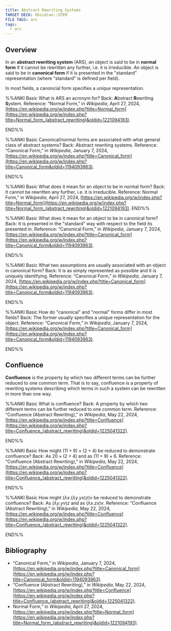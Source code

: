 ```yaml
---
title: Abstract Rewriting Systems
TARGET DECK: Obsidian::STEM
FILE TAGS: ars
tags:
  - ars
---
```


## Overview

In an **abstract rewriting system** (ARS), an object is said to be in **normal form** if it cannot be rewritten any further, i.e. it is irreducible. An object is said to be in **canonical form** if it is presented in the "standard" representation (where "standard" is defined per field).

In most fields, a canoncial form specifies a *unique* representation.

%%ANKI
Basic
What is ARS an acronym for?
Back: **A**bstract **R**ewriting **S**ystem.
Reference: “Normal Form,” in _Wikipedia_, April 27, 2024, [https://en.wikipedia.org/w/index.php?title=Normal_form](https://en.wikipedia.org/w/index.php?title=Normal_form_(abstract_rewriting)&oldid=1221094193).
<!--ID: 1719067812812-->
END%%

%%ANKI
Basic
Canonical/normal forms are associated with what general class of abstract systems?
Back: Abstract rewriting systems.
Reference: “Canonical Form,” in _Wikipedia_, January 7, 2024, [https://en.wikipedia.org/w/index.php?title=Canonical_form](https://en.wikipedia.org/w/index.php?title=Canonical_form&oldid=1194093963).
<!--ID: 1719067812820-->
END%%

%%ANKI
Basic
What does it mean for an object to be in normal form?
Back: It cannot be rewritten any further, i.e. it is irreducible.
Reference: Normal Form,” in _Wikipedia_, April 27, 2024, [https://en.wikipedia.org/w/index.php?title=Normal_form](https://en.wikipedia.org/w/index.php?title=Normal_form_(abstract_rewriting)&oldid=1221094193).
END%%

%%ANKI
Basic
What does it mean for an object to be in canonical form?
Back: It is presented in the "standard" way with respect to the field its presented in.
Reference: “Canonical Form,” in _Wikipedia_, January 7, 2024, [https://en.wikipedia.org/w/index.php?title=Canonical_form](https://en.wikipedia.org/w/index.php?title=Canonical_form&oldid=1194093963).
<!--ID: 1719067812824-->
END%%

%%ANKI
Basic
What two assumptions are usually associated with an object in canonical form?
Back: It is as simply represented as possible and it is uniquely identifying.
Reference: “Canonical Form,” in _Wikipedia_, January 7, 2024, [https://en.wikipedia.org/w/index.php?title=Canonical_form](https://en.wikipedia.org/w/index.php?title=Canonical_form&oldid=1194093963).
<!--ID: 1719067812829-->
END%%

%%ANKI
Basic
How do "canonical" and "normal" forms differ in most fields?
Back: The former usually specifies a unique representation for the object.
Reference: “Canonical Form,” in _Wikipedia_, January 7, 2024, [https://en.wikipedia.org/w/index.php?title=Canonical_form](https://en.wikipedia.org/w/index.php?title=Canonical_form&oldid=1194093963).
<!--ID: 1719067812833-->
END%%

## Confluence

**Confluence** is the property by which two different terms can be further reduced to one common term. That is to say, confluence is a property of rewriting systems describing which terms in such a system can be rewritten in more than one way.

%%ANKI
Basic
What is confluence?
Back: A property by which two different terms can be further reduced to one common term.
Reference: “Confluence (Abstract Rewriting),” in _Wikipedia_, May 22, 2024, [https://en.wikipedia.org/w/index.php?title=Confluence](https://en.wikipedia.org/w/index.php?title=Confluence_(abstract_rewriting)&oldid=1225041322).
<!--ID: 1719578045810-->
END%%

%%ANKI
Basic
How might $(11 + 9) \times (2 + 4)$ be reduced to demonstrate confluence?
Back: As $20 \times (2 + 4)$ and as $(11 + 9) \times 6$.
Reference: “Confluence (Abstract Rewriting),” in _Wikipedia_, May 22, 2024, [https://en.wikipedia.org/w/index.php?title=Confluence](https://en.wikipedia.org/w/index.php?title=Confluence_(abstract_rewriting)&oldid=1225041322).
<!--ID: 1719578045839-->
END%%

%%ANKI
Basic
How might $(\lambda x. (\lambda y. yx)z)v$ be reduced to demonstrate confluence?
Back: As $(\lambda y.yv)z$ and as $(\lambda x. zx)v$.
Reference: “Confluence (Abstract Rewriting),” in _Wikipedia_, May 22, 2024, [https://en.wikipedia.org/w/index.php?title=Confluence](https://en.wikipedia.org/w/index.php?title=Confluence_(abstract_rewriting)&oldid=1225041322).
<!--ID: 1719578045843-->
END%%

## Bibliography

* “Canonical Form,” in _Wikipedia_, January 7, 2024, [https://en.wikipedia.org/w/index.php?title=Canonical_form](https://en.wikipedia.org/w/index.php?title=Canonical_form&oldid=1194093963).
* “Confluence (Abstract Rewriting),” in _Wikipedia_, May 22, 2024, [https://en.wikipedia.org/w/index.php?title=Confluence](https://en.wikipedia.org/w/index.php?title=Confluence_(abstract_rewriting)&oldid=1225041322).
* Normal Form,” in _Wikipedia_, April 27, 2024, [https://en.wikipedia.org/w/index.php?title=Normal_form](https://en.wikipedia.org/w/index.php?title=Normal_form_(abstract_rewriting)&oldid=1221094193).
